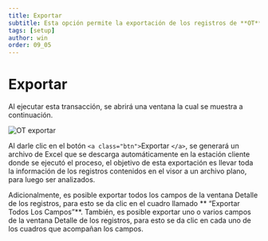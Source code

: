 ```yaml
---
title: Exportar
subtitle: Esta opción permite la exportación de los registros de **OT** que aparecen en el visor,totales o provenientes de un subgrupo, a un archivo de Excel que se descarga automáticamente en la estación cliente donde se ejecutó el proceso..
tags: [setup]
author: win
order: 09_05
---
```

# Exportar

Al ejecutar esta transacción, se abrirá una ventana la cual se muestra a continuación.

![OT exportar](manualAM/0.images/cap11/chp011_img44.png)

Al darle clic en el botón `<a class="btn">`Exportar `</a>`, se generará un archivo de Excel que se descarga automáticamente en la estación cliente donde se ejecutó el proceso, el objetivo de esta exportación es llevar toda la información de los registros contenidos en el visor a un archivo plano, para luego ser analizados.

Adicionalmente, es posible exportar todos los campos de la ventana Detalle de los registros, para esto se da clic en el cuadro llamado ** “Exportar Todos Los Campos”**. También, es posible exportar uno o varios campos de la ventana Detalle de los registros, para esto se da clic en cada uno de los cuadros que acompañan los campos.
